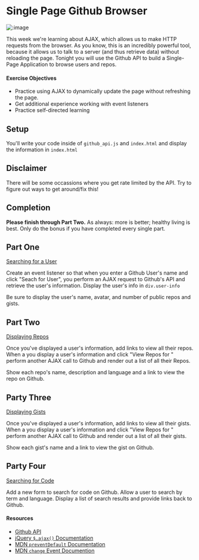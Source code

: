 # Single Page Github Browser

![:image](http://webinos.org/files/2014/03/github_icon.png)

This week we're learning about AJAX, which allows us to make HTTP requests from the
browser. As you know, this is an incredibly powerful tool, because it allows us to talk to a
server (and thus retrieve data) without reloading the page. Tonight you will use
the Github API to build a Single-Page Application to browse users and repos.

#### Exercise Objectives

- Practice using AJAX to dynamically update the page without refreshing the page.
- Get additional experience working with event listeners
- Practice self-directed learning

## Setup

You'll write your code inside of `github_api.js` and `index.html` and display
the information in `index.html`

## Disclaimer

There will be some occassions where you get rate limited by the API. Try to figure out ways to get around/fix this!

## Completion

**Please finish through Part Two.** As always: more is
better; healthy living is best. Only do the bonus if you have completed every
single part.

## Part One

[Searching for a User](https://developer.github.com/v3/users/#get-a-single-user)

Create an event listener so that when you enter a Github User's name and click "Seach for User", you perform an AJAX request to Github's API and retrieve the user's information. Display the user's info in `div.user-info`

Be sure to display the user's name, avatar, and number of public repos and gists.

## Part Two

[Displaying Repos](https://developer.github.com/v3/repos/#list-user-repositories)

Once you've displayed a user's information, add links to view all their repos.
When a you display a user's information and click "View Repos for <USER>" perform another AJAX call to Github and render out a list of all their Repos.

Show each repo's name, description and language and a link to view the repo on Github.

## Party Three

[Displaying Gists](https://developer.github.com/v3/gists/#list-gists)

Once you've displayed a user's information, add links to view all their gists.
When a you display a user's information and click "View Repos for <USER>" perform another AJAX call to Github and render out a list of all their gists.

Show each gist's name and a link to view the gist on Github.

## Party Four

[Searching for Code](https://developer.github.com/v3/search/#search-code)

Add a new form to search for code on Github. Allow a user to search by term and language.
Display a list of search results and provide links back to Github.

#### Resources
- [Github API](https://developer.github.com/v3/)
- [jQuery `$.ajax()` Documentation](http://api.jquery.com/jQuery.ajax/)
- [MDN `preventDefault` Documentation](https://developer.mozilla.org/en-US/docs/Web/API/event.preventDefault)
- [MDN `change` Event Documention](https://developer.mozilla.org/en-US/docs/Web/Events/change)
